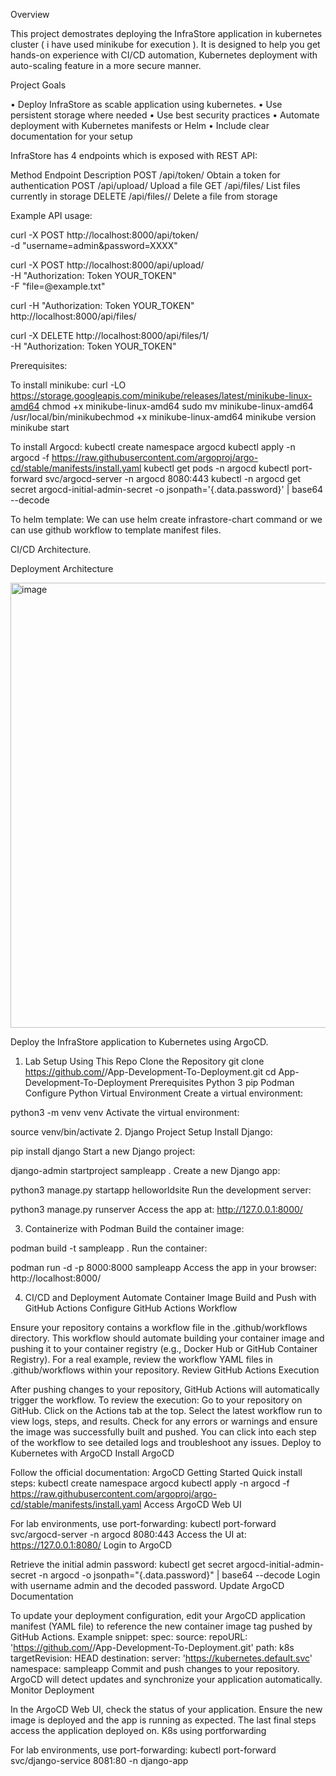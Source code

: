Overview

This project demostrates deploying the InfraStore application in kubernetes cluster ( i have used minikube for execution ). It is designed to help you get hands-on experience with CI/CD automation, Kubernetes deployment with auto-scaling feature in a more secure manner.

Project Goals

• Deploy InfraStore as scable application using kubernetes.
• Use persistent storage where needed
• Use best security practices
• Automate deployment with Kubernetes manifests or Helm
• Include clear documentation for your setup

InfraStore has 4 endpoints which is exposed with REST API:

Method Endpoint Description
POST /api/token/ Obtain a token for authentication
POST /api/upload/ Upload a file
GET /api/files/ List files currently in storage
DELETE /api/files/<id>/ Delete a file from storage

Example API usage:

curl -X POST http://localhost:8000/api/token/ \
-d "username=admin&password=XXXX"
	
curl -X POST http://localhost:8000/api/upload/ \
-H "Authorization: Token YOUR_TOKEN" \
-F "file=@example.txt"

curl -H "Authorization: Token YOUR_TOKEN" \
http://localhost:8000/api/files/

curl -X DELETE http://localhost:8000/api/files/1/ \
-H "Authorization: Token YOUR_TOKEN"

Prerequisites:
  
To install minikube:
  curl -LO https://storage.googleapis.com/minikube/releases/latest/minikube-linux-amd64
  chmod +x minikube-linux-amd64
  sudo mv minikube-linux-amd64 /usr/local/bin/minikubechmod +x minikube-linux-amd64
  minikube version
  minikube start

To install Argocd:
  kubectl create namespace argocd
  kubectl apply -n argocd -f https://raw.githubusercontent.com/argoproj/argo-cd/stable/manifests/install.yaml
  kubectl get pods -n argocd
  kubectl port-forward svc/argocd-server -n argocd 8080:443
  kubectl -n argocd get secret argocd-initial-admin-secret -o jsonpath='{.data.password}' | base64 --decode
  
To helm template:
  We can use helm create infrastore-chart command or we can use github workflow to template manifest files.

CI/CD Architecture.
  
Deployment Architecture

<img width="1436" height="712" alt="image" src="https://github.com/user-attachments/assets/a447c189-3a0c-44d4-a51c-8a1b9c1fe550" />


Deploy the InfraStore application to Kubernetes using ArgoCD.


1. Lab Setup Using This Repo
Clone the Repository
git clone https://github.com/<your-username>/App-Development-To-Deployment.git
cd App-Development-To-Deployment
Prerequisites
Python 3
pip
Podman
Configure Python Virtual Environment
Create a virtual environment:

python3 -m venv venv
Activate the virtual environment:

source venv/bin/activate
2. Django Project Setup
Install Django:

pip install django
Start a new Django project:

django-admin startproject sampleapp .
Create a new Django app:

python3 manage.py startapp helloworldsite
Run the development server:

python3 manage.py runserver
Access the app at:
http://127.0.0.1:8000/

3. Containerize with Podman
Build the container image:

podman build -t sampleapp .
Run the container:

podman run -d -p 8000:8000 sampleapp
Access the app in your browser:
http://localhost:8000/

4. CI/CD and Deployment
Automate Container Image Build and Push with GitHub Actions
Configure GitHub Actions Workflow

Ensure your repository contains a workflow file in the .github/workflows directory.
This workflow should automate building your container image and pushing it to your container registry (e.g., Docker Hub or GitHub Container Registry).
For a real example, review the workflow YAML files in .github/workflows within your repository.
Review GitHub Actions Execution

After pushing changes to your repository, GitHub Actions will automatically trigger the workflow.
To review the execution:
Go to your repository on GitHub.
Click on the Actions tab at the top.
Select the latest workflow run to view logs, steps, and results.
Check for any errors or warnings and ensure the image was successfully built and pushed.
You can click into each step of the workflow to see detailed logs and troubleshoot any issues.
Deploy to Kubernetes with ArgoCD
Install ArgoCD

Follow the official documentation: ArgoCD Getting Started
Quick install steps:
kubectl create namespace argocd
kubectl apply -n argocd -f https://raw.githubusercontent.com/argoproj/argo-cd/stable/manifests/install.yaml
Access ArgoCD Web UI

For lab environments, use port-forwarding:
kubectl port-forward svc/argocd-server -n argocd 8080:443
Access the UI at: https://127.0.0.1:8080/
Login to ArgoCD

Retrieve the initial admin password:
kubectl get secret argocd-initial-admin-secret -n argocd -o jsonpath="{.data.password}" | base64 --decode
Login with username admin and the decoded password.
Update ArgoCD Documentation

To update your deployment configuration, edit your ArgoCD application manifest (YAML file) to reference the new container image tag pushed by GitHub Actions.
Example snippet:
spec:
  source:
    repoURL: 'https://github.com/<your-username>/App-Development-To-Deployment.git'
    path: k8s
    targetRevision: HEAD
  destination:
    server: 'https://kubernetes.default.svc'
    namespace: sampleapp
Commit and push changes to your repository. ArgoCD will detect updates and synchronize your application automatically.
Monitor Deployment

In the ArgoCD Web UI, check the status of your application.
Ensure the new image is deployed and the app is running as expected.
The last final steps access the application deployed on. K8s using portforwarding

For lab environments, use port-forwarding:
 kubectl port-forward svc/django-service 8081:80 -n django-app
